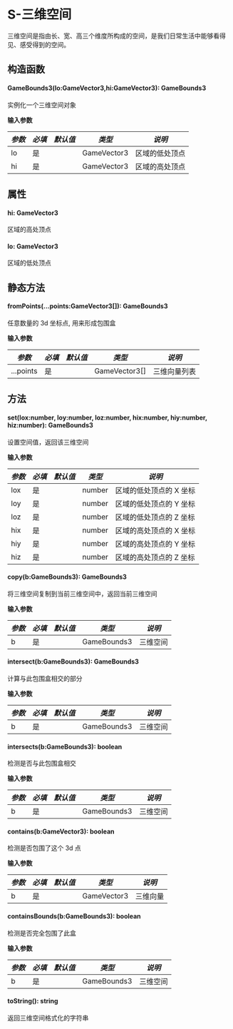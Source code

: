 <script setup>
import '/style.css'
</script>

# S-三维空间

三维空间是指由长、宽、高三个维度所构成的空间，是我们日常生活中能够看得见、感受得到的空间。

## 构造函数

#### <font id="API" />GameBounds3(<font id="Type">lo:GameVector3,hi:GameVector3</font>)<font id="Type">: GameBounds3</font>

实例化一个三维空间对象

**输入参数**

| **_参数_** | **_必填_** | **_默认值_** | **_类型_**  | **_说明_**     |
| ---------- | ---------- | ------------ | ----------- | -------------- |
| lo         | 是         |              | GameVector3 | 区域的低处顶点 |
| hi         | 是         |              | GameVector3 | 区域的高处顶点 |

## 属性

#### <font id="API" />hi<font id="Type">: GameVector3</font>

区域的高处顶点

#### <font id="API" />lo<font id="Type">: GameVector3</font>

区域的低处顶点

## 静态方法

#### <font id="API" />fromPoints(<font id="Type">...points:GameVector3[]</font>)<font id="Type">: GameBounds3</font>

任意数量的 3d 坐标点, 用来形成包围盒

**输入参数**

| **_参数_** | **_必填_** | **_默认值_** | **_类型_**    | **_说明_**   |
| ---------- | ---------- | ------------ | ------------- | ------------ |
| ...points  | 是         |              | GameVector3[] | 三维向量列表 |

## 方法

#### <font id="API" />set(<font id="Type">lox:number, loy:number, loz:number, hix:number, hiy:number, hiz:number</font>)<font id="Type">: GameBounds3</font>

设置空间值，返回该三维空间

**输入参数**

| **_参数_** | **_必填_** | **_默认值_** | **_类型_** | **_说明_**              |
| ---------- | ---------- | ------------ | ---------- | ----------------------- |
| lox        | 是         |              | number     | 区域的低处顶点的 X 坐标 |
| loy        | 是         |              | number     | 区域的低处顶点的 Y 坐标 |
| loz        | 是         |              | number     | 区域的低处顶点的 Z 坐标 |
| hix        | 是         |              | number     | 区域的高处顶点的 X 坐标 |
| hiy        | 是         |              | number     | 区域的高处顶点的 Y 坐标 |
| hiz        | 是         |              | number     | 区域的高处顶点的 Z 坐标 |

#### <font id="API" />copy(<font id="Type">b:GameBounds3</font>)<font id="Type">: GameBounds3</font>

将三维空间复制到当前三维空间中，返回当前三维空间

**输入参数**

| **_参数_** | **_必填_** | **_默认值_** | **_类型_**  | **_说明_** |
| ---------- | ---------- | ------------ | ----------- | ---------- |
| b          | 是         |              | GameBounds3 | 三维空间   |

#### <font id="API" />intersect(<font id="Type">b:GameBounds3</font>)<font id="Type">: GameBounds3</font>

计算与此包围盒相交的部分

**输入参数**

| **_参数_** | **_必填_** | **_默认值_** | **_类型_**  | **_说明_** |
| ---------- | ---------- | ------------ | ----------- | ---------- |
| b          | 是         |              | GameBounds3 | 三维空间   |

#### <font id="API" />intersects(<font id="Type">b:GameBounds3</font>)<font id="Type">: boolean</font>

检测是否与此包围盒相交

**输入参数**

| **_参数_** | **_必填_** | **_默认值_** | **_类型_**  | **_说明_** |
| ---------- | ---------- | ------------ | ----------- | ---------- |
| b          | 是         |              | GameBounds3 | 三维空间   |

#### <font id="API" />contains(<font id="Type">b:GameVector3</font>)<font id="Type">: boolean</font>

检测是否包围了这个 3d 点

**输入参数**

| **_参数_** | **_必填_** | **_默认值_** | **_类型_**  | **_说明_** |
| ---------- | ---------- | ------------ | ----------- | ---------- |
| b          | 是         |              | GameVector3 | 三维向量   |

#### <font id="API" />containsBounds(<font id="Type">b:GameBounds3</font>)<font id="Type">: boolean</font>

检测是否完全包围了此盒

**输入参数**

| **_参数_** | **_必填_** | **_默认值_** | **_类型_**  | **_说明_** |
| ---------- | ---------- | ------------ | ----------- | ---------- |
| b          | 是         |              | GameBounds3 | 三维空间   |

#### <font id="API" />toString()<font id="Type">: string</font>

返回三维空间格式化的字符串
